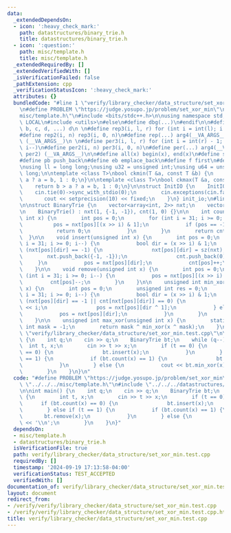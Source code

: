 ```yaml
---
data:
  _extendedDependsOn:
  - icon: ':heavy_check_mark:'
    path: datastructures/binary_trie.h
    title: datastructures/binary_trie.h
  - icon: ':question:'
    path: misc/template.h
    title: misc/template.h
  _extendedRequiredBy: []
  _extendedVerifiedWith: []
  _isVerificationFailed: false
  _pathExtension: cpp
  _verificationStatusIcon: ':heavy_check_mark:'
  attributes: {}
  bundledCode: "#line 1 \"verify/library_checker/data_structure/set_xor_min.test.cpp\"\
    \n#define PROBLEM \"https://judge.yosupo.jp/problem/set_xor_min\"\n\n#line 1 \"\
    misc/template.h\"\n#include <bits/stdc++.h>\n\nusing namespace std;\n\n#ifdef\
    \ LOCAL\n#include <utils>\n#else\n#define dbg(...)\n#endif\n\n#define arg4(a,\
    \ b, c, d, ...) d\n \n#define rep3(i, l, r) for (int i = int(l); i < int(r); i++)\n\
    #define rep2(i, n) rep3(i, 0, n)\n#define rep(...) arg4(__VA_ARGS__, rep3, rep2)\
    \ (__VA_ARGS__)\n \n#define per3(i, l, r) for (int i = int(r) - 1; i >= int(l);\
    \ i--)\n#define per2(i, n) per3(i, 0, n)\n#define per(...) arg4(__VA_ARGS__, per3,\
    \ per2) (__VA_ARGS__)\n\n#define all(x) begin(x), end(x)\n#define sz(x) int(size(x))\n\
    #define pb push_back\n#define eb emplace_back\n#define f first\n#define s second\n\
    \nusing ll = long long;\nusing u32 = unsigned int;\nusing u64 = unsigned long\
    \ long;\n\ntemplate <class T>\nbool ckmin(T &a, const T &b) {\n    return b <\
    \ a ? a = b, 1 : 0;\n}\n\ntemplate <class T>\nbool ckmax(T &a, const T &b) {\n\
    \    return b > a ? a = b, 1 : 0;\n}\n\nstruct InitIO {\n    InitIO() {\n    \
    \    cin.tie(0)->sync_with_stdio(0);\n        cin.exceptions(cin.failbit);\n \
    \       cout << setprecision(10) << fixed;\n    }\n} init_io;\n#line 2 \"datastructures/binary_trie.h\"\
    \n\nstruct BinaryTrie {\n    vector<array<int, 2>> nxt;\n    vector<int> cnt;\n\
    \n    BinaryTrie() : nxt(1, {-1, -1}), cnt(1, 0) {}\n\n    int count(unsigned\
    \ int x) {\n        int pos = 0;\n        for (int i = 31; i >= 0; i--) {\n  \
    \          pos = nxt[pos][(x >> i) & 1];\n            if (pos == -1) {\n     \
    \           return 0;\n            }\n        }\n        return cnt[pos];\n  \
    \  }\n\n    void insert(unsigned int x) {\n        int pos = 0;\n        for (int\
    \ i = 31; i >= 0; i--) {\n            bool dir = (x >> i) & 1;\n            if\
    \ (nxt[pos][dir] == -1) {\n                nxt[pos][dir] = sz(nxt);\n        \
    \        nxt.push_back({-1, -1});\n                cnt.push_back(0);\n       \
    \     }\n            pos = nxt[pos][dir];\n            cnt[pos]++;\n        }\n\
    \    }\n\n    void remove(unsigned int x) {\n        int pos = 0;\n        for\
    \ (int i = 31; i >= 0; i--) {\n            pos = nxt[pos][(x >> i) & 1];\n   \
    \         cnt[pos]--;\n        }\n    }\n\n    unsigned int min_xor(unsigned int\
    \ x) {\n        int pos = 0;\n        unsigned int res = 0;\n        for (int\
    \ i = 31; i >= 0; i--) {\n            bool dir = (x >> i) & 1;\n            if\
    \ (nxt[pos][dir] == -1 || cnt[nxt[pos][dir]] == 0) {\n                res |= 1\
    \ << i;\n                pos = nxt[pos][dir ^ 1];\n            } else {\n    \
    \            pos = nxt[pos][dir];\n            }\n        }\n        return res;\n\
    \    }\n\n    unsigned int max_xor(unsigned int x) {\n        static const unsigned\
    \ int mask = -1;\n        return mask ^ min_xor(x ^ mask);\n    }\n};\n#line 5\
    \ \"verify/library_checker/data_structure/set_xor_min.test.cpp\"\n\nint main()\
    \ {\n    int q;\n    cin >> q;\n    BinaryTrie bt;\n    while (q--) {\n      \
    \  int t, x;\n        cin >> t >> x;\n        if (t == 0) {\n            if (bt.count(x)\
    \ == 0) {\n                bt.insert(x);\n            }\n        } else if (t\
    \ == 1) {\n            if (bt.count(x) == 1) {\n                bt.remove(x);\n\
    \            }\n        } else {\n            cout << bt.min_xor(x) << '\\n';\n\
    \        }\n    }\n}\n"
  code: "#define PROBLEM \"https://judge.yosupo.jp/problem/set_xor_min\"\n\n#include\
    \ \"../../../misc/template.h\"\n#include \"../../../datastructures/binary_trie.h\"\
    \n\nint main() {\n    int q;\n    cin >> q;\n    BinaryTrie bt;\n    while (q--)\
    \ {\n        int t, x;\n        cin >> t >> x;\n        if (t == 0) {\n      \
    \      if (bt.count(x) == 0) {\n                bt.insert(x);\n            }\n\
    \        } else if (t == 1) {\n            if (bt.count(x) == 1) {\n         \
    \       bt.remove(x);\n            }\n        } else {\n            cout << bt.min_xor(x)\
    \ << '\\n';\n        }\n    }\n}"
  dependsOn:
  - misc/template.h
  - datastructures/binary_trie.h
  isVerificationFile: true
  path: verify/library_checker/data_structure/set_xor_min.test.cpp
  requiredBy: []
  timestamp: '2024-09-19 17:13:58-04:00'
  verificationStatus: TEST_ACCEPTED
  verifiedWith: []
documentation_of: verify/library_checker/data_structure/set_xor_min.test.cpp
layout: document
redirect_from:
- /verify/verify/library_checker/data_structure/set_xor_min.test.cpp
- /verify/verify/library_checker/data_structure/set_xor_min.test.cpp.html
title: verify/library_checker/data_structure/set_xor_min.test.cpp
---
```

